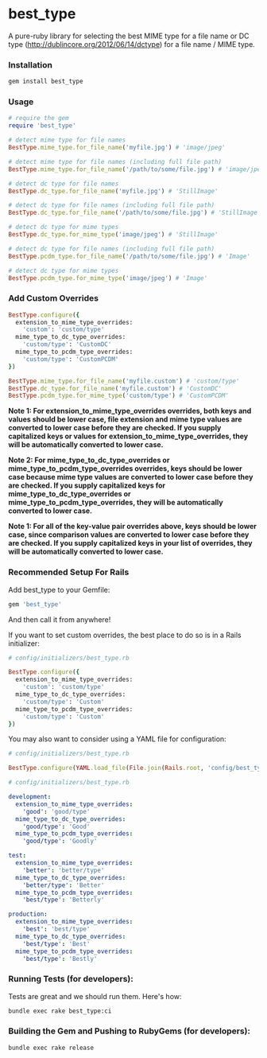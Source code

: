 # best_type

A pure-ruby library for selecting the best MIME type for a file name or DC type (http://dublincore.org/2012/06/14/dctype) for a file name / MIME type.

### Installation

```bash
gem install best_type
```

### Usage

```ruby
# require the gem
require 'best_type'

# detect mime type for file names
BestType.mime_type.for_file_name('myfile.jpg') # 'image/jpeg'

# detect mime type for file names (including full file path)
BestType.mime_type.for_file_name('/path/to/some/file.jpg') # 'image/jpeg'

# detect dc type for file names
BestType.dc_type.for_file_name('myfile.jpg') # 'StillImage'

# detect dc type for file names (including full file path)
BestType.dc_type.for_file_name('/path/to/some/file.jpg') # 'StillImage'

# detect dc type for mime types
BestType.dc_type.for_mime_type('image/jpeg') # 'StillImage'

# detect dc type for file names (including full file path)
BestType.pcdm_type.for_file_name('/path/to/some/file.jpg') # 'Image'

# detect dc type for mime types
BestType.pcdm_type.for_mime_type('image/jpeg') # 'Image'
```

### Add Custom Overrides
```ruby
BestType.configure({
  extension_to_mime_type_overrides:
    'custom': 'custom/type'
  mime_type_to_dc_type_overrides:
    'custom/type': 'CustomDC'
  mime_type_to_pcdm_type_overrides:
    'custom/type': 'CustomPCDM'
})

BestType.mime_type.for_file_name('myfile.custom') # 'custom/type'
BestType.dc_type.for_file_name('myfile.custom') # 'CustomDC'
BestType.pcdm_type.for_mime_type('custom/type') # 'CustomPCDM'
```

**Note 1: For extension_to_mime_type_overrides overrides, both keys and values should be lower case, file extension and mime type values are converted to lower case before they are checked.  If you supply capitalized keys or values for extension_to_mime_type_overrides, they will be automatically converted to lower case.**

**Note 2: For mime_type_to_dc_type_overrides or mime_type_to_pcdm_type_overrides overrides, keys should be lower case because mime type values are converted to lower case before they are checked.  If you supply capitalized keys for mime_type_to_dc_type_overrides or mime_type_to_pcdm_type_overrides, they will be automatically converted to lower case.**

**Note 1: For all of the key-value pair overrides above, keys should be lower case, since comparison values are converted to lower case before they are checked.  If you supply capitalized keys in your list of overrides, they will be automatically converted to lower case.**


### Recommended Setup For Rails

Add best_type to your Gemfile:
```ruby
gem 'best_type'
```

And then call it from anywhere!

If you want to set custom overrides, the best place to do so is in a Rails initializer:
```ruby
# config/initializers/best_type.rb

BestType.configure({
  extension_to_mime_type_overrides:
    'custom': 'custom/type'
  mime_type_to_dc_type_overrides:
    'custom/type': 'Custom'
  mime_type_to_pcdm_type_overrides:
    'custom/type': 'Custom'
})
```

You may also want to consider using a YAML file for configuration:
```ruby
# config/initializers/best_type.rb

BestType.configure(YAML.load_file(File.join(Rails.root, 'config/best_type.yml'))[Rails.env])
```

```yaml
# config/initializers/best_type.rb

development:
  extension_to_mime_type_overrides:
    'good': 'good/type'
  mime_type_to_dc_type_overrides:
    'good/type': 'Good'
  mime_type_to_pcdm_type_overrides:
    'good/type': 'Goodly'

test:
  extension_to_mime_type_overrides:
    'better': 'better/type'
  mime_type_to_dc_type_overrides:
    'better/type': 'Better'
  mime_type_to_pcdm_type_overrides:
    'best/type': 'Betterly'

production:
  extension_to_mime_type_overrides:
    'best': 'best/type'
  mime_type_to_dc_type_overrides:
    'best/type': 'Best'
  mime_type_to_pcdm_type_overrides:
    'best/type': 'Bestly'
```

### Running Tests (for developers):

Tests are great and we should run them.  Here's how:

```sh
bundle exec rake best_type:ci
```

### Building the Gem and Pushing to RubyGems (for developers):

```sh
bundle exec rake release
```
